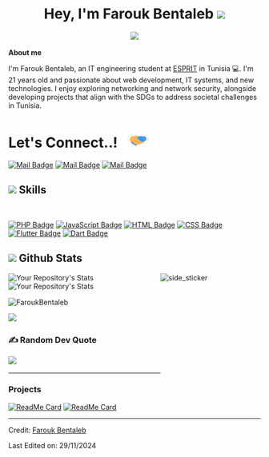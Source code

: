 <h1 align="center"><b>Hey, I'm Farouk Bentaleb </b><img src="https://media.giphy.com/media/hvRJCLFzcasrR4ia7z/giphy.gif" width="35"></h1>
<p align="center">
  <a href="https://github.com/DenverCoder1/readme-typing-svg"><img src="https://readme-typing-svg.herokuapp.com?font=Time+New+Roman&color=cyan&size=25&center=true&vCenter=true&width=600&height=100&lines=Hey!+It's+Farouk+Bentaleb..&hearts;++;Passionate+IT+Engineering+Student,;Web+Developer,;Always+Learning+New+Skills..<3"></a>
</p>

<!-- About me -->
**About me**

I'm Farouk Bentaleb, an IT engineering student at [ESPRIT](https://esprit.tn) in Tunisia 💻. I'm 21 years old and passionate about web development, IT systems, and new technologies. I enjoy exploring networking and network security, alongside developing projects that align with the SDGs to address societal challenges in Tunisia.

<!-- Let's Connect..! -->
# <b> Let's Connect..!</b><img src="https://github.com/0xAbdulKhalid/0xAbdulKhalid/raw/main/assets/mdImages/handshake.gif" width ="80">

[![Mail Badge](https://img.shields.io/badge/-FaroukBentaleb-0e76a8?style=flat&labelColor=0e76a8&logo=linkedin&logoColor=white)](https://www.linkedin.com/in/farouk-bentaleb/) 
[![Mail Badge](https://img.shields.io/badge/-FaroukBentaleb-e84393?style=flat&labelColor=e84393&logo=instagram&logoColor=white)](https://www.instagram.com/faroukbentaleb/) 
[![Mail Badge](https://img.shields.io/badge/-farouk.bentaleb@example.com-c0392b?style=flat&labelColor=c0392b&logo=gmail&logoColor=white)](mailto:farouk.bentaleb@example.com)

<!-- Skills -->
## <img src="https://media2.giphy.com/media/QssGEmpkyEOhBCb7e1/giphy.gif?cid=ecf05e47a0n3gi1bfqntqmob8g9aid1oyj2wr3ds3mg700bl&rid=giphy.gif" width ="25"><b> Skills</b>
<br>

[![PHP Badge](https://img.shields.io/badge/-PHP-777BB4?style=for-the-badge&labelColor=black&logo=php&logoColor=white)](#)
[![JavaScript Badge](https://img.shields.io/badge/-JavaScript-F7DF1E?style=for-the-badge&labelColor=black&logo=javascript&logoColor=F7DF1E)](#)
[![HTML Badge](https://img.shields.io/badge/-HTML5-E34F26?style=for-the-badge&labelColor=black&logo=html5&logoColor=E34F26)](#)
[![CSS Badge](https://img.shields.io/badge/-CSS3-1572B6?style=for-the-badge&labelColor=black&logo=css3&logoColor=1572B6)](#)
[![Flutter Badge](https://img.shields.io/badge/-Flutter-02569B?style=for-the-badge&labelColor=black&logo=flutter&logoColor=white)](#)
[![Dart Badge](https://img.shields.io/badge/-Dart-0175C2?style=for-the-badge&labelColor=black&logo=dart&logoColor=0175C2)](#)

<!-- Github Stats -->
## <img src="https://media.giphy.com/media/iY8CRBdQXODJSCERIr/giphy.gif" width="35"><b> Github Stats </b>
<img align="right" width=200px height=200px alt="side_sticker" src="https://media.giphy.com/media/TEnXkcsHrP4YedChhA/giphy.gif" />

![Your Repository's Stats](https://github-readme-stats.vercel.app/api/top-langs/?username=FaroukBentaleb&show_icons=true&locale=en&layout=compact&langs_count=50&theme=algolia)
![Your Repository's Stats](https://github-readme-stats.vercel.app/api?username=FaroukBentaleb&show_icons=true&theme=radical)
<p><img align="center" src="https://github-readme-streak-stats.herokuapp.com/?user=FaroukBentaleb&&theme=algolia" alt="FaroukBentaleb" /></p>

![](https://github-readme-activity-graph.vercel.app/graph?username=FaroukBentaleb&theme=react)

### ✍️ Random Dev Quote
![](https://quotes-github-readme.vercel.app/api?type=horizontal&theme=radical)

---

### Projects

[![ReadMe Card](https://github-readme-stats.vercel.app/api/pin/?username=FaroukBentaleb&repo=5adamni&theme=react)](https://github.com/FaroukBentaleb/5adamni)
[![ReadMe Card](https://github-readme-stats.vercel.app/api/pin/?username=FaroukBentaleb&repo=TeachTrack&theme=react)](https://github.com/FaroukBentaleb/TeachTrack)

---

Credit: [Farouk Bentaleb](https://github.com/FaroukBentaleb)

Last Edited on: 29/11/2024

